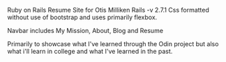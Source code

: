 Ruby on Rails Resume Site for Otis Milliken
Rails -v 2.7.1
Css formatted without use of bootstrap and uses primarily flexbox.

Navbar includes My Mission, About, Blog and Resume

Primarily to showcase what I've learned through the Odin project but also what i'll learn in college and what I've learned in the past. 

